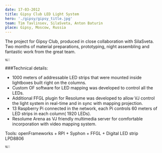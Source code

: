 ```yaml
---
date: 17-03-2012
title: Gipsy Club LED Light System
hero: './gipsy/gipsy_title.jpg'
team: Tim Tavlinsev, SilaSveta, Anton Baturin
place: Gipsy, Moscow, Russia
---
```


The project for Gipsy Club, produced in close collaboration with SilaSveta. Two months of material preparations, prototyping, night assembling and fantastic work from the great team.

<iframe width="16" height="9" src="https://player.vimeo.com/video/112188907" frameborder="0" webkitallowfullscreen="webkitallowfullscreen" mozallowfullscreen="mozallowfullscreen" allowfullscreen="allowfullscreen"></iframe>

###Technical details:

- 1000 meters of addressable LED strips that were mounted inside lightboxes built right on the columns.
- Custom OF software for LED mapping was developed to control all the LEDs.
- Additional FFGL plugin for Resolume was developed to allow VJ control the light system in real-time and in sync with mapping projection.
- 13 Raspberry Pi connected in the network, each Pi controls 60 meters of LED strips in each column( 1920 LEDs).
- Resolume Arena as VJ friendly multimedia server for comfortable incorporation with video mapping system.

Tools: openFrameworks + RPI + Syphon + FFGL + Digital LED strip LPD8806

<iframe width="16" height="9" src="https://www.youtube.com/embed/k29sZQY9SUY" frameborder="0" allow="autoplay; encrypted-media" allowfullscreen></iframe>
